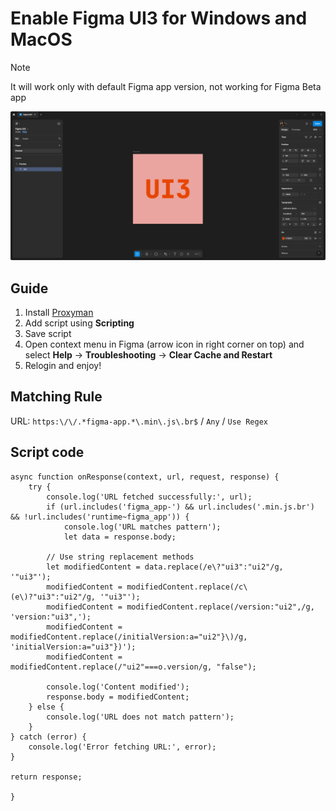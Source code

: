 # Enable Figma UI3 for Windows and MacOS

> [!NOTE]
> It will work only with default Figma app version, not working for Figma Beta app

![Screenshot of Figma UI3](preview.png) 

## Guide
1. Install [Proxyman](https://proxyman.io/)
2. Add script using **Scripting**
3. Save script
4. Open context menu in Figma (arrow icon in right corner on top) and select **Help** -> **Troubleshooting** -> **Clear Cache and Restart**
5. Relogin and enjoy!

## Matching Rule
URL: `https:\/\/.*figma-app.*\.min\.js\.br$` / `Any` / `Use Regex`

## Script code
```
async function onResponse(context, url, request, response) {
    try {
        console.log('URL fetched successfully:', url);
        if (url.includes('figma_app-') && url.includes('.min.js.br') && !url.includes('runtime~figma_app')) {
            console.log('URL matches pattern');
            let data = response.body;

        // Use string replacement methods
        let modifiedContent = data.replace(/e\?"ui3":"ui2"/g, '"ui3"');
        modifiedContent = modifiedContent.replace(/c\(e\)?"ui3":"ui2"/g, '"ui3"');
        modifiedContent = modifiedContent.replace(/version:"ui2",/g, 'version:"ui3",');
        modifiedContent = modifiedContent.replace(/initialVersion:a="ui2"}\)/g, 'initialVersion:a="ui3"})');
        modifiedContent = modifiedContent.replace(/"ui2"===o.version/g, "false");

        console.log('Content modified');
        response.body = modifiedContent;
    } else {
        console.log('URL does not match pattern');
    }
} catch (error) {
    console.log('Error fetching URL:', error);
}

return response;

}
```
